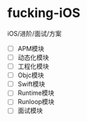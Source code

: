 # fucking-iOS
iOS/进阶/面试/方案

- [ ] APM模块
- [ ] 动态化模块
- [ ] 工程化模块
- [ ] Objc模块
- [ ] Swift模块
- [ ] Runtime模块
- [ ] Runloop模块
- [ ] 面试模块